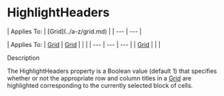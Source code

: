 




<h1 class="heading"><span class="name">HighlightHeaders</span></h1>
| Applies To: | [Grid](../a-z/grid.md) |
| --- | ---  |

| Applies To: | [Grid](../a-z/grid.md) | [Grid](../a-z/grid.md) |  |  |
| --- | --- | ---  |
| [Grid](../a-z/grid.md) |  |  |


Description


The HighlightHeaders property is a Boolean value (default 1) that specifies whether or not the appropriate row and column titles in a [Grid](../a-z/grid.md) are highlighted corresponding to the currently selected block of cells.



